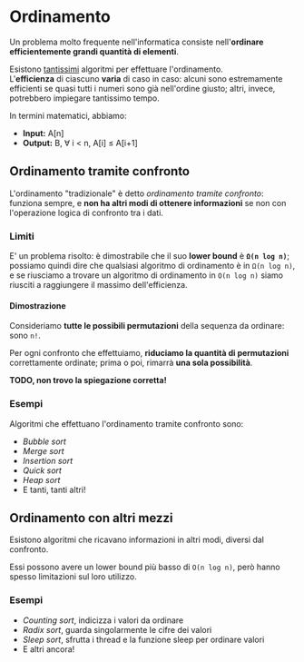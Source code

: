 # Ordinamento

Un problema molto frequente nell'informatica consiste nell'**ordinare efficientemente grandi quantità di elementi**.

Esistono [tantissimi](https://it.wikipedia.org/wiki/Algoritmo_di_ordinamento) algoritmi per effettuare l'ordinamento.  
L'**efficienza** di ciascuno **varia** di caso in caso: alcuni sono estremamente efficienti se quasi tutti i numeri sono già nell'ordine giusto; altri, invece, potrebbero impiegare tantissimo tempo.

In termini matematici, abbiamo:

- **Input:** A[n]
- **Output:** B, ∀ i < n, A[i] ≤ A[i+1]

## Ordinamento tramite confronto

L'ordinamento "tradizionale" è detto _ordinamento tramite confronto_: funziona sempre, e **non ha altri modi di ottenere informazioni** se non con l'operazione logica di confronto tra i dati.

### Limiti

E' un problema risolto: è dimostrabile che il suo **lower bound** è **`Ω(n log n)`**; possiamo quindi dire che qualsiasi algoritmo di ordinamento è in `Ω(n log n)`, e se riusciamo a trovare un algoritmo di ordinamento in `O(n log n)` siamo riusciti a raggiungere il massimo dell'efficienza.

#### Dimostrazione

Consideriamo **tutte le possibili permutazioni** della sequenza da ordinare: sono `n!`.

Per ogni confronto che effettuiamo, **riduciamo la quantità di permutazioni** correttamente ordinate; prima o poi, rimarrà **una sola possibilità**.

**TODO, non trovo la spiegazione corretta!**

### Esempi

Algoritmi che effettuano l'ordinamento tramite confronto sono:
- _Bubble sort_
- _Merge sort_
- _Insertion sort_
- _Quick sort_
- _Heap sort_
- E tanti, tanti altri!

## Ordinamento con altri mezzi

Esistono algoritmi che ricavano informazioni in altri modi, diversi dal confronto.

Essi possono avere un lower bound più basso di `O(n log n)`, però hanno spesso limitazioni sul loro utilizzo.

### Esempi

- _Counting sort_, indicizza i valori da ordinare
- _Radix sort_, guarda singolarmente le cifre dei valori
- _Sleep sort_, sfrutta i thread e la funzione sleep per ordinare valori
- E altri ancora!
